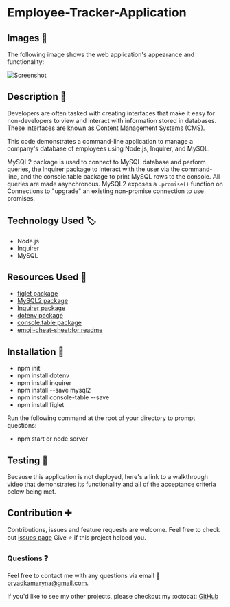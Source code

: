 # Employee-Tracker-Application

## Images :camera_flash:

The following image shows the web application's appearance and functionality: 

![Screenshot](public/assets/.png)

## Description :page_with_curl:

Developers are often tasked with creating interfaces that make it easy for non-developers to view and interact with information stored in databases. These interfaces are known as Content Management Systems (CMS). 

This code demonstrates a command-line application to manage a company's database of employees using Node.js, Inquirer, and MySQL.

MySQL2 package is used to connect to MySQL database and perform queries, the Inquirer package to interact with the user via the command-line, and the console.table package to print MySQL rows to the console. All queries are made asynchronous. MySQL2 exposes a `.promise()` function on Connections to "upgrade" an existing non-promise connection to use promises. 

## Technology Used :label: 

* Node.js
* Inquirer
* MySQL

## Resources Used :wrench: 

* [figlet package](https://www.npmjs.com/package/figlet)
* [MySQL2 package](https://www.npmjs.com/package/mysql2) 
* [Inquirer package](https://www.npmjs.com/package/inquirer)
* [dotenv package](https://github.com/motdotla/dotenv)
* [console.table package](https://www.npmjs.com/package/console.table) 
* [emoji-cheat-sheet:for readme](https://github.com/ikatyang/emoji-cheat-sheet)

## Installation :electric_plug:

* npm init
* npm install dotenv
* npm install inquirer
* npm install --save mysql2 
* npm install console-table --save
* npm install figlet

Run the following command at the root of your directory to prompt questions: 
 * npm start or node server

## Testing :repeat_one:

Because this application is not deployed, here's a  link to a walkthrough video that demonstrates its functionality and all of the acceptance criteria below being met.

## Contribution :heavy_plus_sign: 

Contributions, issues and feature requests are welcome. Feel free to check out [issues page](https://github.com/MarynaPR/Employee-Tracker-Application/issues) Give :star: if this project helped you.

### Questions :question: 
Feel free to contact me with any questions via email :e-mail: pryadkamaryna@gmail.com. 
  
If you'd like to see my other projects, please checkout my :octocat: 
[GitHub](https://github.com/MarynaPR?tab=repositories)
